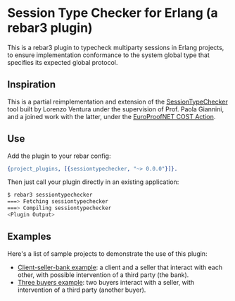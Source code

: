 # Session Type Checker for Erlang (a rebar3 plugin)

This is a rebar3 plugin to typecheck multiparty sessions in Erlang projects,
to ensure implementation conformance to the system global type that specifies
its expected global protocol. 

## Inspiration

This is a partial reimplementation and extension of the [SessionTypeChecker](https://github.com/20001327/sessiontypechecker)
tool built by Lorenzo Ventura under the supervision of Prof. Paola Giannini, and a joined
work with the latter, under the [EuroProofNET COST Action](https://europroofnet.github.io/).

## Use

Add the plugin to your rebar config:

```erlang
{project_plugins, [{sessiontypechecker, "~> 0.0.0"}]}.
```

Then just call your plugin directly in an existing application:
```sh
$ rebar3 sessiontypechecker
===> Fetching sessiontypechecker
===> Compiling sessiontypechecker
<Plugin Output>
```

## Examples

Here's a list of sample projects to demonstrate the use of this plugin:

* [Client-seller-bank example](https://github.com/lauramcastro/client_seller_bank): a client and a seller that interact with each other, with possible intervention of a third party (the bank).
* [Three buyers example](https://github.com/lauramcastro/three_buyers): two buyers interact with a seller, with intervention of a third party (another buyer).
